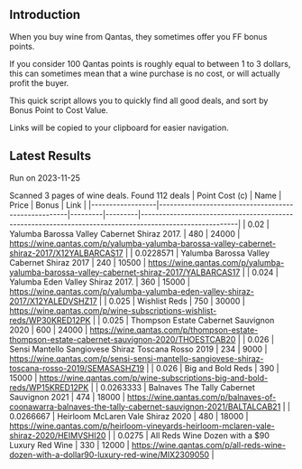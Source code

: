 ## Introduction

When you buy wine from Qantas, they sometimes offer you FF bonus points. 

If you consider 100 Qantas points is roughly equal to between 1 to 3 dollars, this can sometimes mean that a wine purchase is no cost, or will actually profit the buyer.

This quick script allows you to quickly find all good deals, and sort by Bonus Point to Cost Value.

Links will be copied to your clipboard for easier navigation.

## Latest Results

Run on 2023-11-25

Scanned 3 pages of wine deals.
Found 112 deals
|   Point Cost (c) | Name                                                |   Price |   Bonus | Link                                                                                                    |
|------------------|-----------------------------------------------------|---------|---------|---------------------------------------------------------------------------------------------------------|
|        0.02      | Yalumba Barossa Valley Cabernet Shiraz 2017.        |     480 |   24000 | https://wine.qantas.com/p/yalumba-yalumba-barossa-valley-cabernet-shiraz-2017/X12YALBARCAS17            |
|        0.0228571 | Yalumba Barossa Valley Cabernet Shiraz 2017         |     240 |   10500 | https://wine.qantas.com/p/yalumba-yalumba-barossa-valley-cabernet-shiraz-2017/YALBARCAS17               |
|        0.024     | Yalumba Eden Valley Shiraz 2017.                    |     360 |   15000 | https://wine.qantas.com/p/yalumba-yalumba-eden-valley-shiraz-2017/X12YALEDVSHZ17                        |
|        0.025     | Wishlist Reds                                       |     750 |   30000 | https://wine.qantas.com/p/wine-subscriptions-wishlist-reds/WP30KRED12PK                                 |
|        0.025     | Thompson Estate Cabernet Sauvignon 2020             |     600 |   24000 | https://wine.qantas.com/p/thompson-estate-thompson-estate-cabernet-sauvignon-2020/THOESTCAB20           |
|        0.026     | Sensi Mantello Sangiovese Shiraz Toscana Rosso 2019 |     234 |    9000 | https://wine.qantas.com/p/sensi-sensi-mantello-sangiovese-shiraz-toscana-rosso-2019/SEMASASHZ19         |
|        0.026     | Big and Bold Reds                                   |     390 |   15000 | https://wine.qantas.com/p/wine-subscriptions-big-and-bold-reds/WP15KRED12PK                             |
|        0.0263333 | Balnaves The Tally Cabernet Sauvignon 2021          |     474 |   18000 | https://wine.qantas.com/p/balnaves-of-coonawarra-balnaves-the-tally-cabernet-sauvignon-2021/BALTALCAB21 |
|        0.0266667 | Heirloom McLaren Vale Shiraz 2020                   |     480 |   18000 | https://wine.qantas.com/p/heirloom-vineyards-heirloom-mclaren-vale-shiraz-2020/HEIMVSHI20               |
|        0.0275    | All Reds Wine Dozen with a $90 Luxury Red Wine      |     330 |   12000 | https://wine.qantas.com/p/all-reds-wine-dozen-with-a-dollar90-luxury-red-wine/MIX2309050                |

